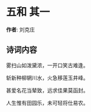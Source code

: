 # 五和  其一

**作者**: 刘克庄

## 诗词内容

雾扫山如泼黛浓，一开口笑古难逢。

斩新种柳辋川水，火急移莲玉井峰。

甚爱名花当辇致，远求佳果莫函封。

人生惟有田园乐，未可轻将仕易农。


